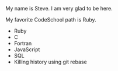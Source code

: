 My name is Steve. I am very glad to be here.

My favorite CodeSchool path is Ruby.

* Ruby
* C
* Fortran
* JavaScript
* SQL
* Killing history using git rebase

